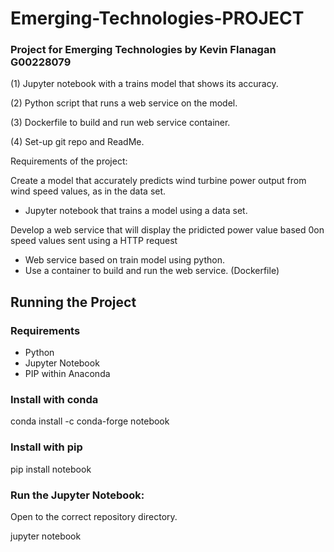 # Emerging-Technologies-PROJECT

### Project for Emerging Technologies by Kevin Flanagan G00228079

(1) Jupyter notebook with a trains model that shows its accuracy.

(2) Python script that runs a web service on the model.

(3) Dockerfile to build and run web service container.

(4) Set-up git repo and ReadMe. 

Requirements of the project: 

Create a model that accurately predicts wind turbine power output from wind speed values, as in the data set.

 * Jupyter notebook that trains a model using a data set.
 
Develop a web service that will display the pridicted power value based 0on speed values sent using a HTTP request

  * Web service based on train model using python.
  * Use a container to build and run the web service. (Dockerfile)
 
## Running the Project 

### Requirements 
  * Python 
  * Jupyter Notebook 
  * PIP within Anaconda
  
### Install with conda

conda install -c conda-forge notebook

### Install with pip

pip install notebook

### Run the Jupyter Notebook:

Open to the correct repository directory.

jupyter notebook
